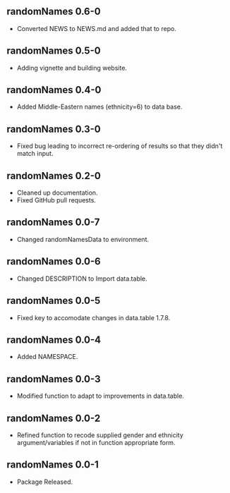 ## randomNames 0.6-0

* Converted NEWS to NEWS.md and added that to repo.

## randomNames 0.5-0

* Adding vignette and building website.

## randomNames 0.4-0

* Added Middle-Eastern names (ethnicity=6) to data base.

## randomNames 0.3-0

* Fixed bug leading to incorrect re-ordering of results so that they didn't match input.

## randomNames 0.2-0

* Cleaned up documentation.
* Fixed GitHub pull requests.

## randomNames 0.0-7

* Changed randomNamesData to environment.

## randomNames 0.0-6

* Changed DESCRIPTION to Import data.table.

## randomNames 0.0-5

* Fixed key to accomodate changes in data.table 1.7.8.

## randomNames 0.0-4

* Added NAMESPACE.

## randomNames 0.0-3

* Modified function to adapt to improvements in data.table.

## randomNames 0.0-2

* Refined function to recode supplied gender and ethnicity argument/variables if not in function appropriate form.

## randomNames 0.0-1

* Package Released.
